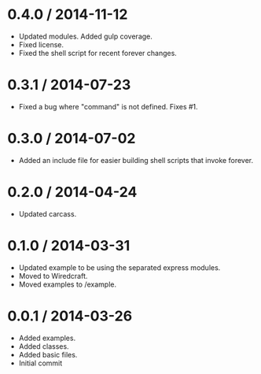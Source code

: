 
0.4.0 / 2014-11-12
==================

  * Updated modules. Added gulp coverage.
  * Fixed license.
  * Fixed the shell script for recent forever changes.

0.3.1 / 2014-07-23
==================

 * Fixed a bug where "command" is not defined. Fixes #1.

0.3.0 / 2014-07-02
==================

 * Added an include file for easier building shell scripts that invoke forever.

0.2.0 / 2014-04-24
==================

 * Updated carcass.

0.1.0 / 2014-03-31
==================

 * Updated example to be using the separated express modules.
 * Moved to Wiredcraft.
 * Moved examples to /example.

0.0.1 / 2014-03-26
==================

 * Added examples.
 * Added classes.
 * Added basic files.
 * Initial commit
